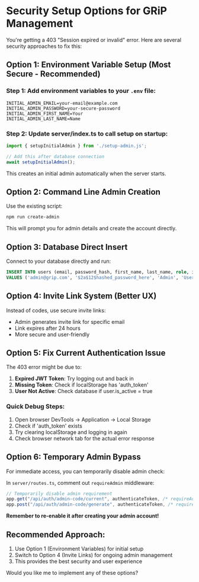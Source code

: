 # Security Setup Options for GRiP Management

You're getting a 403 "Session expired or invalid" error. Here are several security approaches to fix this:

## Option 1: Environment Variable Setup (Most Secure - Recommended)

### Step 1: Add environment variables to your `.env` file:
```env
INITIAL_ADMIN_EMAIL=your-email@example.com
INITIAL_ADMIN_PASSWORD=your-secure-password
INITIAL_ADMIN_FIRST_NAME=Your
INITIAL_ADMIN_LAST_NAME=Name
```

### Step 2: Update server/index.ts to call setup on startup:
```typescript
import { setupInitialAdmin } from './setup-admin.js';

// Add this after database connection
await setupInitialAdmin();
```

This creates an initial admin automatically when the server starts.

## Option 2: Command Line Admin Creation

Use the existing script:
```bash
npm run create-admin
```

This will prompt you for admin details and create the account directly.

## Option 3: Database Direct Insert

Connect to your database directly and run:
```sql
INSERT INTO users (email, password_hash, first_name, last_name, role, is_active) 
VALUES ('admin@grip.com', '$2a$12$hashed_password_here', 'Admin', 'User', 'admin', true);
```

## Option 4: Invite Link System (Better UX)

Instead of codes, use secure invite links:
- Admin generates invite link for specific email
- Link expires after 24 hours
- More secure and user-friendly

## Option 5: Fix Current Authentication Issue

The 403 error might be due to:

1. **Expired JWT Token**: Try logging out and back in
2. **Missing Token**: Check if localStorage has 'auth_token'
3. **User Not Active**: Check database if user.is_active = true

### Quick Debug Steps:
1. Open browser DevTools → Application → Local Storage
2. Check if 'auth_token' exists
3. Try clearing localStorage and logging in again
4. Check browser network tab for the actual error response

## Option 6: Temporary Admin Bypass

For immediate access, you can temporarily disable admin check:

In `server/routes.ts`, comment out `requireAdmin` middleware:
```typescript
// Temporarily disable admin requirement
app.get("/api/auth/admin-code/current", authenticateToken, /* requireAdmin, */ getCurrentAdminCode);
app.post("/api/auth/admin-code/generate", authenticateToken, /* requireAdmin, */ generateAdminCode);
```

**Remember to re-enable it after creating your admin account!**

## Recommended Approach:

1. Use Option 1 (Environment Variables) for initial setup
2. Switch to Option 4 (Invite Links) for ongoing admin management
3. This provides the best security and user experience

Would you like me to implement any of these options?
